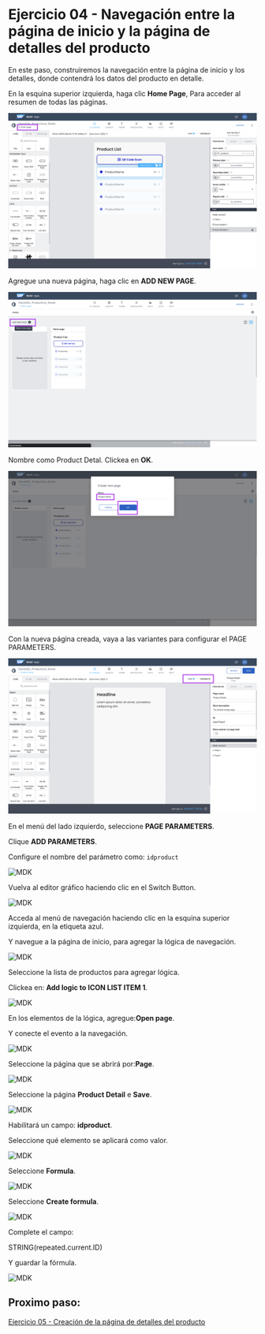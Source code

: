 # Ejercicio 04 - Navegación entre la página de inicio y la página de detalles del producto

En este paso, construiremos la navegación entre la página de inicio y los detalles, donde contendrá los datos del producto en detalle.

En la esquina superior izquierda, haga clic __Home Page__, Para acceder al resumen de todas las páginas.

![MDK](images/img1.png)

Agregue una nueva página, haga clic en __ADD NEW PAGE__.

![MDK](images/img2.png)

Nombre como Product Detal.
Clickea en __OK__.

![MDK](images/img3.png)

Con la nueva página creada, vaya a las variantes para configurar el PAGE PARAMETERS.

![MDK](images/img4.png)

En el menú del lado izquierdo, seleccione __PAGE PARAMETERS__.

Clique __ADD PARAMETERS__.

Configure el nombre del parámetro como:
```idproduct```

![MDK](images/img5.png)

Vuelva al editor gráfico haciendo clic en el Switch Button.

![MDK](images/img6.png)

Acceda al menú de navegación haciendo clic en la esquina superior izquierda, en la etiqueta azul.

Y navegue a la página de inicio, para agregar la lógica de navegación.

![MDK](images/img7.png)

Seleccione la lista de productos para agregar lógica.

Clickea en: __Add logic to ICON LIST ITEM 1__.

![MDK](images/img8.png)

En los elementos de la lógica, agregue:__Open page__.

Y conecte el evento a la navegación.

![MDK](images/img9.png)

Seleccione la página que se abrirá por:__Page__.

![MDK](images/img10.png)

Seleccione la página __Product Detail__ e __Save__.

![MDK](images/img11.png)

Habilitará un campo: __idproduct__.

Seleccione qué elemento se aplicará como valor.

![MDK](images/img12.png)

Seleccione __Formula__.

![MDK](images/img13.png)

Seleccione __Create formula__.

![MDK](images/img14.png)

Complete el campo:

STRING(repeated.current.ID)

Y guardar la fórmula.

![MDK](images/img15.png)

## Proximo paso:
[Ejercicio 05 - Creación de la página de detalles del producto](/exercises/ex5/README.md)